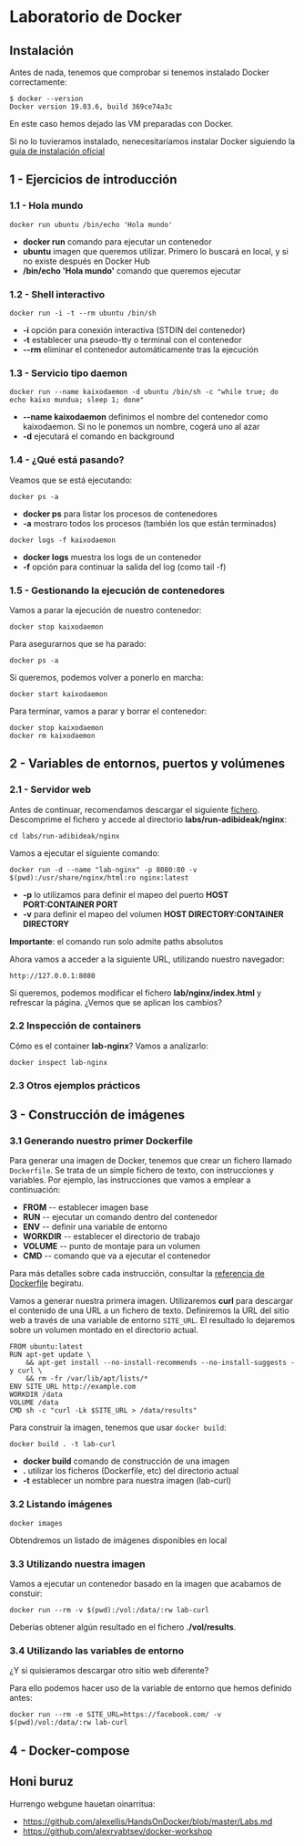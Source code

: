 # Laboratorio de Docker

## Instalación

Antes de nada, tenemos que comprobar si tenemos instalado Docker correctamente:

```
$ docker --version
Docker version 19.03.6, build 369ce74a3c
```

En este caso hemos dejado las VM preparadas con Docker.

Si no lo tuvieramos instalado, nenecesitaríamos instalar Docker siguiendo la [guía de instalación oficial](https://docs.docker.com/install/)

## 1 - Ejercicios de introducción

### 1.1 - Hola mundo

```
docker run ubuntu /bin/echo 'Hola mundo'
```

- **docker run** comando para ejecutar un contenedor
- **ubuntu** imagen que queremos utilizar. Primero lo buscará en local, y si no existe después en Docker Hub
- **/bin/echo 'Hola mundo'** comando que queremos ejecutar

### 1.2 - Shell interactivo

```
docker run -i -t --rm ubuntu /bin/sh
```

- **-i** opción para conexión interactiva (STDIN del contenedor)
- **-t** establecer una pseudo-tty o terminal con el contenedor
- **--rm** eliminar el contenedor automáticamente tras la ejecución

### 1.3 - Servicio tipo daemon

```
docker run --name kaixodaemon -d ubuntu /bin/sh -c "while true; do echo kaixo mundua; sleep 1; done"
```

- **--name kaixodaemon** definimos el nombre del contenedor como kaixodaemon. Si no le ponemos un nombre, cogerá uno al azar
- **-d** ejecutará el comando en background

### 1.4 - ¿Qué está pasando?

Veamos que se está ejecutando:

```
docker ps -a
```

- **docker ps** para listar los procesos de contenedores
- **-a** mostraro todos los procesos (también los que están terminados)

```
docker logs -f kaixodaemon
```

- **docker logs** muestra los logs de un contenedor
- **-f** opción para continuar la salida del log (como tail -f)

### 1.5 - Gestionando la ejecución de contenedores

Vamos a parar la ejecución de nuestro contenedor:

```
docker stop kaixodaemon
```

Para asegurarnos que se ha parado:

```
docker ps -a
```

Si queremos, podemos volver a ponerlo en marcha:

```
docker start kaixodaemon
```

Para terminar, vamos a parar y borrar el contenedor:

```
docker stop kaixodaemon
docker rm kaixodaemon
```

## 2 - Variables de entornos, puertos y volúmenes

### 2.1 - Servidor web

Antes de continuar, recomendamos descargar el siguiente [fichero](https://github.com/Elkarnet/docker-ikastaroa/archive/master.zip). Descomprime el fichero y accede al directorio **labs/run-adibideak/nginx**:

```
cd labs/run-adibideak/nginx
```

Vamos a ejecutar el siguiente comando:

```
docker run -d --name "lab-nginx" -p 8080:80 -v $(pwd):/usr/share/nginx/html:ro nginx:latest
```

- **-p** lo utilizamos para definir el mapeo del puerto **HOST PORT:CONTAINER PORT**
- **-v** para definir el mapeo del volumen **HOST DIRECTORY:CONTAINER DIRECTORY**

**Importante**: el comando run solo admite paths absolutos

Ahora vamos a acceder a la siguiente URL, utilizando nuestro navegador:

`http://127.0.0.1:8080`

Si queremos, podemos modificar el fichero **lab/nginx/index.html** y refrescar la página. ¿Vemos que se aplican los cambios?

### 2.2 Inspección de containers

Cómo es el container **lab-nginx**? Vamos a analizarlo:

```
docker inspect lab-nginx
```

### 2.3 Otros ejemplos prácticos



## 3 - Construcción de imágenes

### 3.1 Generando nuestro primer Dockerfile

Para generar una imagen de Docker, tenemos que crear un fichero llamado `Dockerfile`. Se trata de un simple fichero de texto, con instrucciones y variables. Por ejemplo, las instrucciones que vamos a emplear a continuación:

- **FROM** -- establecer imagen base
- **RUN** -- ejecutar un comando dentro del contenedor
- **ENV** -- definir una variable de entorno
- **WORKDIR** -- establecer el directorio de trabajo
- **VOLUME** -- punto de montaje para un volumen
- **CMD** -- comando que va a ejecutar el contenedor

Para más detalles sobre cada instrucción, consultar la [referencia de Dockerfile](https://docs.docker.com/engine/reference/builder/) begiratu.

Vamos a generar nuestra primera imagen. Utilizaremos **curl** para descargar el contenido de una URL a un fichero de texto. Definiremos la URL del sitio web a través de una variable de entorno `SITE_URL`. El resultado lo dejaremos sobre un volumen montado en el directorio actual.

```
FROM ubuntu:latest
RUN apt-get update \
    && apt-get install --no-install-recommends --no-install-suggests -y curl \
    && rm -fr /var/lib/apt/lists/*
ENV SITE_URL http://example.com
WORKDIR /data
VOLUME /data
CMD sh -c "curl -Lk $SITE_URL > /data/results"
```

Para construir la imagen, tenemos que usar `docker build`:

```
docker build . -t lab-curl
```

- **docker build** comando de construcción de una imagen
- **.** utilizar los ficheros (Dockerfile, etc) del directorio actual
- **-t** establecer un nombre para nuestra imagen (lab-curl)

### 3.2 Listando imágenes

```
docker images
```

Obtendremos un listado de imágenes disponibles en local

### 3.3 Utilizando nuestra imagen

Vamos a ejecutar un contenedor basado en la imagen que acabamos de constuir:

```
docker run --rm -v $(pwd):/vol:/data/:rw lab-curl
```

Deberías obtener algún resultado en el fichero **./vol/results**.

### 3.4 Utilizando las variables de entorno

¿Y si quisieramos descargar otro sitio web diferente?

Para ello podemos hacer uso de la variable de entorno que hemos definido antes:

```
docker run --rm -e SITE_URL=https://facebook.com/ -v $(pwd)/vol:/data/:rw lab-curl
```

## 4 - Docker-compose

## Honi buruz

Hurrengo webgune hauetan oinarritua:

- https://github.com/alexellis/HandsOnDocker/blob/master/Labs.md
- https://github.com/alexryabtsev/docker-workshop